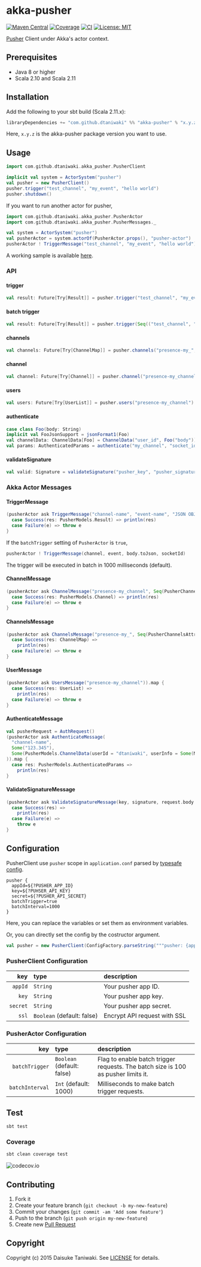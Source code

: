 # akka-pusher

[![Maven Central][maven-image]][maven-link]
[![Coverage][coverage-image]][coverage-link]
[![CI][ci-image]][ci-link]
[![License: MIT](http://img.shields.io/badge/license-MIT-blue.svg)](LICENSE)

[Pusher](https://pusher.com/) Client under Akka's actor context.

## Prerequisites

- Java 8 or higher
- Scala 2.10 and Scala 2.11

## Installation

Add the following to your sbt build (Scala 2.11.x):

```scala
libraryDependencies += "com.github.dtaniwaki" %% "akka-pusher" % "x.y.z"
```

Here, `x.y.z` is the akka-pusher package version you want to use.

## Usage

```scala
import com.github.dtaniwaki.akka_pusher.PusherClient

implicit val system = ActorSystem("pusher")
val pusher = new PusherClient()
pusher.trigger("test_channel", "my_event", "hello world")
pusher.shutdown()
```

If you want to run another actor for pusher,

```scala
import com.github.dtaniwaki.akka_pusher.PusherActor
import com.github.dtaniwaki.akka_pusher.PusherMessages._

val system = ActorSystem("pusher")
val pusherActor = system.actorOf(PusherActor.props(), "pusher-actor")
pusherActor ! TriggerMessage("test_channel", "my_event", "hello world")
```

A working sample is available [here](https://github.com/dtaniwaki/akka-pusher-play-app).

### API

#### trigger

```scala
val result: Future[Try[Result]] = pusher.trigger("test_channel", "my_event", Map("foo" -> "bar"))
```

#### batch trigger

```scala
val result: Future[Try[Result]] = pusher.trigger(Seq(("test_channel", "my_event", Map("foo" -> "bar"))))
```

#### channels

```scala
val channels: Future[Try[ChannelMap]] = pusher.channels("presence-my_", Seq(PusherChannelsAttributes.userCount))
```

#### channel

```scala
val channel: Future[Try[Channel]] = pusher.channel("presence-my_channel", Seq(PusherChannelAttributes.userCount))
```

#### users

```scala
val users: Future[Try[UserList]] = pusher.users("presence-my_channel")
```

#### authenticate

```scala
case class Foo(body: String)
implicit val FooJsonSupport = jsonFormat1(Foo)
val channelData: ChannelData[Foo] = ChannelData("user_id", Foo("body"))
val params: AuthenticatedParams = authenticate("my_channel", "socket_id", Some(channelData))
```

#### validateSignature

```scala
val valid: Signature = validateSignature("pusher_key", "pusher_signature", "body")
```

### Akka Actor Messages

#### TriggerMessage

```scala
(pusherActor ask TriggerMessage("channel-name", "event-name", "JSON OBJECT".toJson, Some("123.345"))).map {
  case Success(res: PusherModels.Result) => println(res)
  case Failure(e) => throw e
}
```

If the `batchTrigger` setting of `PusherActor` is `true`,

```scala
pusherActor ! TriggerMessage(channel, event, body.toJson, socketId)
```

The trigger will be executed in batch in 1000 milliseconds (default).

#### ChannelMessage

```scala
(pusherActor ask ChannelMessage("presence-my_channel", Seq(PusherChannelAttributes.userCount))).map {
  case Success(res: PusherModels.Channel) => println(res)
  case Failure(e) => throw e
}
```

#### ChannelsMessage

```scala
(pusherActor ask ChannelsMessage("presence-my_", Seq(PusherChannelsAttributes.userCount))).map {
  case Success(res: ChannelMap) =>
    println(res)
  case Failure(e) => throw e
}
```

#### UserMessage

```scala
(pusherActor ask UsersMessage("presence-my_channel")).map {
  case Success(res: UserList) =>
    println(res)
  case Failure(e) => throw e
}
```

#### AuthenticateMessage

```scala
val pusherRequest = AuthRequest()
(pusherActor ask AuthenticateMessage(
  "channel-name",
  Some("123.345"),
  Some(PusherModels.ChannelData(userId = "dtaniwaki", userInfo = Some(Map("user_name" -> "dtaniwaki", "name" -> "Daisuke Taniwaki").toJson)))
)).map {
  case res: PusherModels.AuthenticatedParams =>
    println(res)
}
```

#### ValidateSignatureMessage

```scala
(pusherActor ask ValidateSignatureMessage(key, signature, request.body.toString)).map {
  case Success(res) =>
    println(res)
  case Failure(e) =>
    throw e
}
```

## Configuration

PusherClient use `pusher` scope in `application.conf` parsed by [typesafe config](https://github.com/typesafehub/config).

```
pusher {
  appId=${?PUSHER_APP_ID}
  key=${?PUHSER_API_KEY}
  secret=${?PUSHER_API_SECRET}
  batchTrigger=true
  batchInterval=1000
}
```

Here, you can replace the variables or set them as environment variables.

Or, you can directly set the config by the costructor argument.

```scala
val pusher = new PusherClient(ConfigFactory.parseString("""pusher: {appId: "app0", key: "key0", secret: "secret0"}"""))
```

### PusherClient Configuration

| key            | type     | description |
|---------------:|:---------|:------------|
| `appId`        | `String` | Your pusher app ID. |
| `key`          | `String` | Your pusher app key. |
| `secret`       | `String` | Your pusher app secret. |
| `ssl` | `Boolean` (default: false) | Encrypt API request with SSL |

### PusherActor Configuration

| key            | type     | description |
|---------------:|:---------|:------------|
| `batchTrigger` | `Boolean` (default: false) | Flag to enable batch trigger requests. The batch size is 100 as pusher limits it. |
| `batchInterval` | `Int` (default: 1000) | Milliseconds to make batch trigger requests. |

## Test

```bash
sbt test
```

### Coverage

```bash
sbt clean coverage test
```

![codecov.io](https://codecov.io/github/dtaniwaki/akka-pusher/branch.svg?branch=master)

## Contributing

1. Fork it
2. Create your feature branch (`git checkout -b my-new-feature`)
3. Commit your changes (`git commit -am 'Add some feature'`)
4. Push to the branch (`git push origin my-new-feature`)
5. Create new [Pull Request](../../pull/new/master)

## Copyright

Copyright (c) 2015 Daisuke Taniwaki. See [LICENSE](LICENSE) for details.

[ci-image]:  https://travis-ci.org/dtaniwaki/akka-pusher.svg?branch=master
[ci-link]:   https://travis-ci.org/dtaniwaki/akka-pusher?branch=master
[maven-image]:  https://maven-badges.herokuapp.com/maven-central/com.github.dtaniwaki/akka-pusher_2.11/badge.svg?style=plastic
[maven-link]:   https://maven-badges.herokuapp.com/maven-central/com.github.dtaniwaki/akka-pusher_2.11
[coverage-image]: http://codecov.io/github/dtaniwaki/akka-pusher/coverage.svg?branch=master
[coverage-link]:  http://codecov.io/github/dtaniwaki/akka-pusher?branch=master

